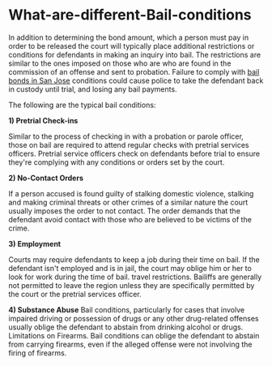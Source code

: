 # What-are-different-Bail-conditions

In addition to determining the bond amount, which a person must pay in order to be released the court will typically place additional restrictions or conditions for defendants in making an inquiry into bail. The restrictions are similar to the ones imposed on those who are who are found in the commission of an offense and sent to probation. Failure to comply with <a href="https://www.allprobailbond.com/locations/california/bail-bonds-san-jose/">bail bonds in San Jose</a> conditions could cause police to take the defendant back in custody until trial, and losing any bail payments.

The following are the typical bail conditions:

**1) Pretrial Check-ins**

Similar to the process of checking in with a probation or parole officer, those on bail are required to attend regular checks with pretrial services officers. Pretrial service officers check on defendants before trial to ensure they're complying with any conditions or orders set by the court.

**2) No-Contact Orders**

If a person accused is found guilty of stalking domestic violence, stalking and making criminal threats or other crimes of a similar nature the court usually imposes the order to not contact. The order demands that the defendant avoid contact with those who are believed to be victims of the crime.

**3) Employment**

Courts may require defendants to keep a job during their time on bail. If the defendant isn't employed and is in jail, the court may oblige him or her to look for work during the time of bail.
travel restrictions. Bailiffs are generally not permitted to leave the region unless they are specifically permitted by the court or the pretrial services officer.

**4) Substance Abuse**
Bail conditions, particularly for cases that involve impaired driving or possession of drugs or any other drug-related offenses usually oblige the defendant to abstain from drinking alcohol or drugs.
Limitations on Firearms. Bail conditions can oblige the defendant to abstain from carrying firearms, even if the alleged offense were not involving the firing of firearms.
